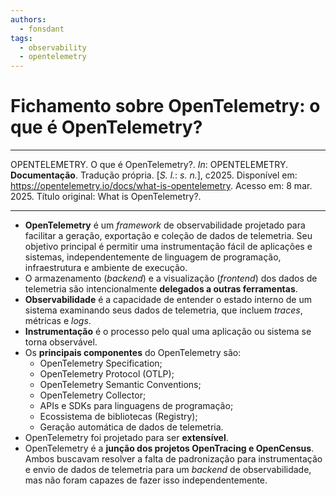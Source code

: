 ```yaml
---
authors:
  - fonsdant
tags:
  - observability
  - opentelemetry
---
```


# Fichamento sobre OpenTelemetry: o que é OpenTelemetry?

------------------------------------------------------------------------

OPENTELEMETRY. O que é OpenTelemetry?. *In*: OPENTELEMETRY.
**Documentação**. Tradução própria. \[*S. l.*: *s. n.*\], c2025.
Disponível em: https://opentelemetry.io/docs/what-is-opentelemetry.
Acesso em: 8 mar. 2025. Título original: What is OpenTelemetry?.

------------------------------------------------------------------------

<!-- truncate -->

- **OpenTelemetry** é um *framework* de observabilidade projetado para
  facilitar a geração, exportação e coleção de dados de telemetria.
  Seu objetivo principal é permitir uma instrumentação fácil de
  aplicações e sistemas, independentemente de linguagem de
  programação, infraestrutura e ambiente de execução.
- O armazenamento (*backend*) e a visualização (*frontend*) dos dados
  de telemetria são intencionalmente **delegados a outras
  ferramentas**.
- **Observabilidade** é a capacidade de entender o estado interno de
  um sistema examinando seus dados de telemetria, que incluem
  *traces*, métricas e *logs*.
- **Instrumentação** é o processo pelo qual uma aplicação ou sistema
  se torna observável.
- Os **principais componentes** do OpenTelemetry são:
    - OpenTelemetry Specification;
    - OpenTelemetry Protocol (OTLP);
    - OpenTelemetry Semantic Conventions;
    - OpenTelemetry Collector;
    - APIs e SDKs para linguagens de programação;
    - Ecossistema de bibliotecas (Registry);
    - Geração automática de dados de telemetria.
- OpenTelemetry foi projetado para ser **extensível**.
- OpenTelemetry é a **junção dos projetos OpenTracing e OpenCensus**.
  Ambos buscavam resolver a falta de padronização para instrumentação
  e envio de dados de telemetria para um *backend* de observabilidade,
  mas não foram capazes de fazer isso independentemente.